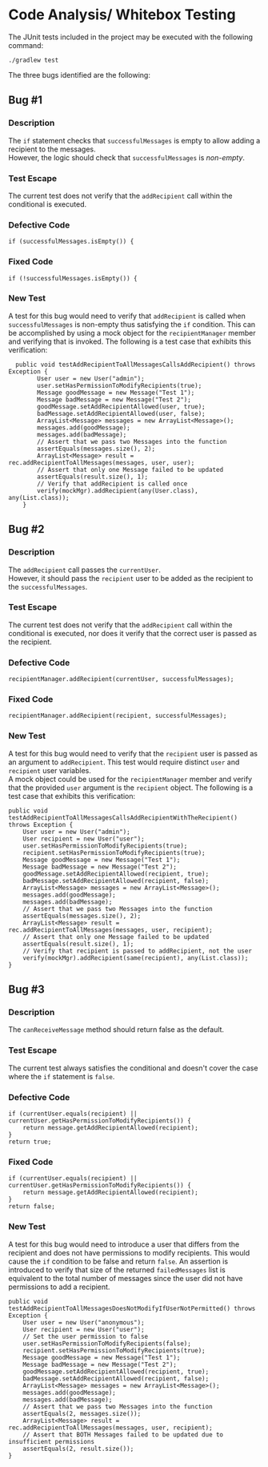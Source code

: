# Code Analysis/ Whitebox Testing

The JUnit tests included in the project may be executed with the following command:

    ./gradlew test
        
The three bugs identified are the following:

## Bug #1
### Description

The `if` statement checks that `successfulMessages` is empty to allow adding a recipient to the messages.  
However, the logic should check that `successfulMessages` is _non-empty_.

### Test Escape

The current test does not verify that the `addRecipient` call within the conditional is executed.

### Defective Code
 
    if (successfulMessages.isEmpty()) {

    
### Fixed Code

    if (!successfulMessages.isEmpty()) {

### New Test

A test for this bug would need to verify that `addRecipient` is called when `successfulMessages` is non-empty thus satisfying the `if` condition.
This can be accomplished by using a mock object for the `recipientManager` member and verifying that is invoked.
The following is a test case that exhibits this verification:

      public void testAddRecipientToAllMessagesCallsAddRecipient() throws Exception {
            User user = new User("admin");
            user.setHasPermissionToModifyRecipients(true);
            Message goodMessage = new Message("Test 1");
            Message badMessage = new Message("Test 2");
            goodMessage.setAddRecipientAllowed(user, true);
            badMessage.setAddRecipientAllowed(user, false);
            ArrayList<Message> messages = new ArrayList<Message>();
            messages.add(goodMessage);
            messages.add(badMessage);
            // Assert that we pass two Messages into the function
            assertEquals(messages.size(), 2);
            ArrayList<Message> result = rec.addRecipientToAllMessages(messages, user, user);
            // Assert that only one Message failed to be updated
            assertEquals(result.size(), 1);
            // Verify that addRecipient is called once
            verify(mockMgr).addRecipient(any(User.class), any(List.class));
        }
        
## Bug #2

### Description 

The `addRecipient` call passes the `currentUser`.  
However, it should pass the `recipient` user to be added
as the recipient to the `successfulMessages`.

### Test Escape 

The current test does not verify that the `addRecipient` call within the conditional is executed, nor does it
verify that the correct user is passed as the recipient.

### Defective Code
  
    recipientManager.addRecipient(currentUser, successfulMessages);
     
### Fixed Code
 
    recipientManager.addRecipient(recipient, successfulMessages);
    
### New Test

A test for this bug would need to verify that the `recipient` user is passed as an argument to `addRecipient`.
This test would require distinct `user` and `recipient` user variables.  
A mock object could be used for the `recipientManager` member and verify that the provided `user` argument
is the `recipient` object.
The following is a test case that exhibits this verification:
  
    public void testAddRecipientToAllMessagesCallsAddRecipientWithTheRecipient() throws Exception {
        User user = new User("admin");
        User recipient = new User("user");
        user.setHasPermissionToModifyRecipients(true);
        recipient.setHasPermissionToModifyRecipients(true);
        Message goodMessage = new Message("Test 1");
        Message badMessage = new Message("Test 2");
        goodMessage.setAddRecipientAllowed(recipient, true);
        badMessage.setAddRecipientAllowed(recipient, false);
        ArrayList<Message> messages = new ArrayList<Message>();
        messages.add(goodMessage);
        messages.add(badMessage);
        // Assert that we pass two Messages into the function
        assertEquals(messages.size(), 2);
        ArrayList<Message> result = rec.addRecipientToAllMessages(messages, user, recipient);
        // Assert that only one Message failed to be updated
        assertEquals(result.size(), 1);
        // Verify that recipient is passed to addRecipient, not the user
        verify(mockMgr).addRecipient(same(recipient), any(List.class));
    }

## Bug #3

### Description 

The `canReceiveMessage` method should return false as the default.
 
### Test Escape

The current test always satisfies the conditional and doesn't cover the case where the `if` statement is `false`.
 
### Defective Code

    if (currentUser.equals(recipient) || currentUser.getHasPermissionToModifyRecipients()) {
        return message.getAddRecipientAllowed(recipient);
    }
    return true;
     
### Fixed Code

    if (currentUser.equals(recipient) || currentUser.getHasPermissionToModifyRecipients()) {
        return message.getAddRecipientAllowed(recipient);
    }
    return false;
   
### New Test

A test for this bug would need to introduce a user that differs from the recipient and does not have permissions
to modify recipients. This would cause the `if` condition to be false and return `false`. An assertion is introduced
to verify that size of the returned `failedMessages` list is equivalent to the total number of messages since the
user did not have permissions to add a recipient.
   
    public void testAddRecipientToAllMessagesDoesNotModifyIfUserNotPermitted() throws Exception {
        User user = new User("anonymous");
        User recipient = new User("user");
        // Set the user permission to false
        user.setHasPermissionToModifyRecipients(false);
        recipient.setHasPermissionToModifyRecipients(true);
        Message goodMessage = new Message("Test 1");
        Message badMessage = new Message("Test 2");
        goodMessage.setAddRecipientAllowed(recipient, true);
        badMessage.setAddRecipientAllowed(recipient, false);
        ArrayList<Message> messages = new ArrayList<Message>();
        messages.add(goodMessage);
        messages.add(badMessage);
        // Assert that we pass two Messages into the function
        assertEquals(2, messages.size());
        ArrayList<Message> result = rec.addRecipientToAllMessages(messages, user, recipient);
        // Assert that BOTH Messages failed to be updated due to insufficient permissions
        assertEquals(2, result.size());
    }
   
